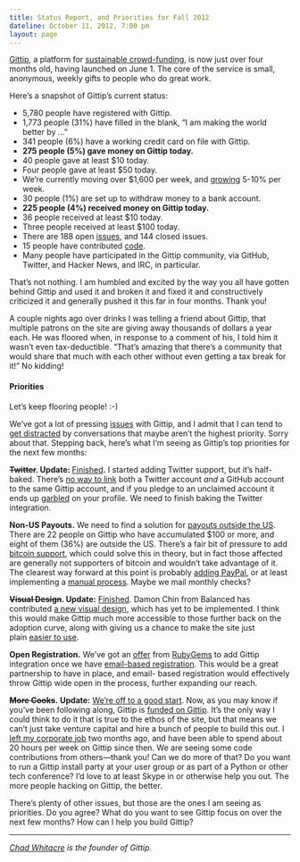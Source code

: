 ```yaml
---
title: Status Report, and Priorities for Fall 2012
dateline: October 11, 2012, 7:00 pm
layout: page
---
```


<p><a href="https://www.gittip.com/">Gittip</a>, a platform for <a
href="https://www.gittip.com/about/">sustainable crowd-funding</a>, is now just
over four months old, having launched on June 1. The core of the service is
small, anonymous, weekly gifts to people who do great work.</p>

<p>Here&#8217;s a snapshot of Gittip&#8217;s current status:</p>

<ul>

<li>5,780 people have registered with Gittip.</li>

<li>1,773 people (31%) have filled in the blank, “I am making the world
better by &#8230;”</li>

<li>341 people (6%) have a working credit card on file with Gittip.</li>

<li><strong>275 people<strong> (5%)</strong> gave money on Gittip
today.</strong></li>

<li>40 people gave at least $10 today.</li>

<li>Four people gave at least $50 today.</li>

<li>We’re currently moving over $1,600 per week, and <a
href="http://www.gittip.com/about/charts.html">growing</a> 5-10% per week.</li>

<li>30 people (1%) are set up to withdraw money to a bank account.</li>

<li><strong>225 people (4%) received money on Gittip today.</strong></li>

<li>36 people received at least $10 today.</li>

<li>Three people received at least $100 today.</li>

<li>There are 188 open <a
href="https://github.com/gratipay/gratipay.com/issues">issues</a>, and 144
closed issues.</li>

<li>15 people have contributed <a href="https://github.com/whit537/www.gittip.co
m/graphs/contributors">code</a>.</li>

<li>Many people have participated in the Gittip community, via GitHub, Twitter,
and Hacker News, and IRC, in particular.</li></ul>

<p>That’s not nothing. I am humbled and excited by the way you all have
gotten behind Gittip and used it and broken it and fixed it and constructively
criticized it and generally pushed it this far in four months. Thank you!</p>

<p>A couple nights ago over drinks I was telling a friend about Gittip, that
multiple patrons on the site are giving away thousands of dollars a year each.
He was floored when, in response to a comment of his, I told him it wasn’t
even tax-deductible. “That’s amazing that there’s a community that would
share that much with each other without even getting a tax break for it!” No
kidding!</p><h4>Priorities</h4>

<p>Let’s keep flooring people! :-)</p>

<p>We’ve got a lot of pressing <a
href="https://github.com/gratipay/gratipay.com/issues">issues</a> with Gittip,
and I admit that I can tend to <a
href="https://twitter.com/jezdez/status/255589706069319680">get distracted</a>
by conversations that maybe aren’t the highest priority. Sorry about that.
Stepping back, here&#8217;s what I&#8217;m seeing as Gittip&#8217;s top
priorities for the next few months:</p>

<p><strong><strike>Twitter</strike>. Update: </strong><a
href="http://blog.gittip.com/post/38264311698/gittip-anyone-on-
twitter">Finished</a><strong>.</strong> I started adding Twitter support, but
it’s half-baked. There’s <a
href="https://github.com/gratipay/gratipay.com/issues/289">no way to link</a>
both a Twitter account <em>and</em> a GitHub account to the same Gittip account,
and if you pledge to an unclaimed account it ends up <a
href="https://github.com/gratipay/gratipay.com/issues/309">garbled</a> on your
profile. We need to finish baking the Twitter integration.</p>

<p><strong>Non-US Payouts.</strong> We need to find a solution for <a
href="https://github.com/gratipay/gratipay.com/issues/126">payouts outside the
US</a>. There are 22 people on Gittip who have accumulated $100 or more, and
eight of them (36%) are outside the US. There’s a fair bit of pressure to add
<a href="https://github.com/gratipay/gratipay.com/issues/14">bitcoin
support</a>, which could solve this in theory, but in fact those affected are
generally not supporters of bitcoin and wouldn’t take advantage of it. The
clearest way forward at this point is probably <a
href="https://github.com/gratipay/gratipay.com/issues/63">adding PayPal</a>, or
at least implementing a <a
href="https://github.com/gratipay/gratipay.com/issues/190">manual process</a>.
Maybe we mail monthly checks?</p>

<p><strong><strike>Visual Design</strike>. Update:</strong> <a
href="http://blog.gittip.com/post/42849911683/new-design-new-team">Finished</a>.
Damon Chin from Balanced has contributed <a href="https://github.com/whit537/www
.gittip.com/issues/66#issuecomment-7267192">a new visual design</a>, which has
yet to be implemented. I think this would make Gittip much more accessible to
those further back on the adoption curve, along with giving us a chance to make
the site just plain <a
href="https://github.com/gratipay/gratipay.com/issues/268">easier to
use</a>.</p>

<p><strong>Open Registration.</strong> We’ve got an <a
href="https://github.com/gratipay/gratipay.com/issues/223">offer</a> from <a
href="http://rubygems.org/">RubyGems</a> to add Gittip integration once we have
<a href="https://github.com/gratipay/gratipay.com/issues/89">email-based
registration</a>. This would be a great partnership to have in place, and email-
based registration would effectively throw Gittip wide open in the process,
further expanding our reach.</p>

<p><strong><strike>More Cooks</strike>.</strong> <strong>Update:</strong> <a
href="http://blog.gittip.com/post/42849911683/new-design-new-team">We&#8217;re
off to a good start</a>. Now, as you may know if you’ve been following along,
Gittip is <a href="http://blog.gittip.com/post/26350459746/the-first-open-
company">funded on Gittip</a>. It’s the only way I could think to do it that
is true to the ethos of the site, but that means we can&#8217;t just take
venture capital and hire a bunch of people to build this out. I <a
href="http://blog.gittip.com/post/27072581481/i-believe-in-gittip">left my
corporate job</a> two months ago, and have been able to spend about 20 hours per
week on Gittip since then. We are seeing some code contributions from
others—thank you! Can we do more of that? Do you want to run a Gittip install
party at your user group or as part of a Python or other tech conference? I’d
love to at least Skype in or otherwise help you out. The more people hacking on
Gittip, the better.</p>

<p>There’s plenty of other issues, but those are the ones I am seeing as
priorities. Do you agree? What do you want to see Gittip focus on over the next
few months? How can I help you build Gittip?</p><hr>

<p><em><a href="https://www.gittip.com/whit537/">Chad Whitacre</a> is the
founder of Gittip.</em></p>
